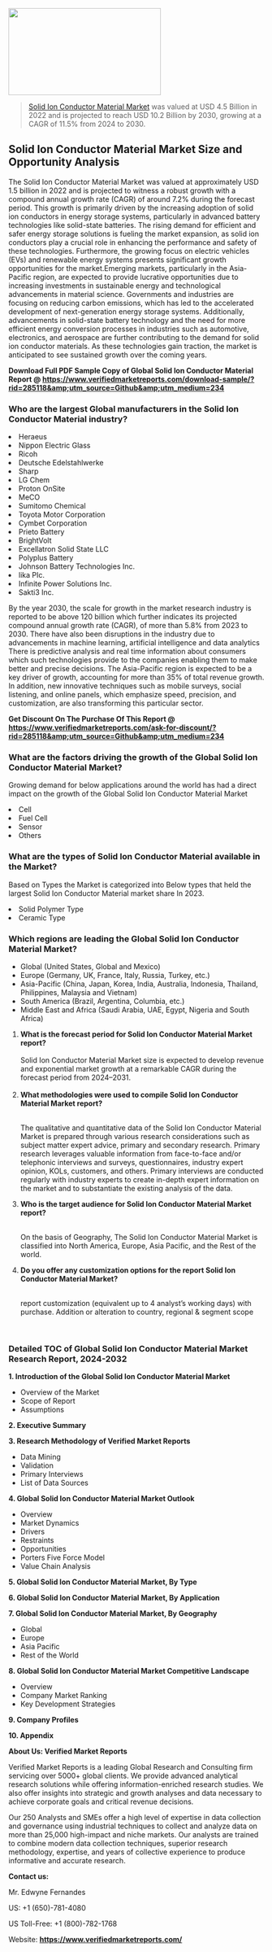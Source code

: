 
<img src="https://ffe5etoiles.com/wp-content/uploads/2024/12/MST1-300x171.png" alt="" width="300" height="171" class="alignnone size-medium wp-image-20088" /><blockquote><p><p><a href="https://www.verifiedmarketreports.com/download-sample/?rid=285118&utm_source=Github&utm_medium=234" target="_blank">Solid Ion Conductor Material Market</a> was valued at USD 4.5 Billion in 2022 and is projected to reach USD 10.2 Billion by 2030, growing at a CAGR of 11.5% from 2024 to 2030.</p></blockquote><p><h2>Solid Ion Conductor Material Market Size and Opportunity Analysis</h2>The Solid Ion Conductor Material Market was valued at approximately USD 1.5 billion in 2022 and is projected to witness a robust growth with a compound annual growth rate (CAGR) of around 7.2% during the forecast period. This growth is primarily driven by the increasing adoption of solid ion conductors in energy storage systems, particularly in advanced battery technologies like solid-state batteries. The rising demand for efficient and safer energy storage solutions is fueling the market expansion, as solid ion conductors play a crucial role in enhancing the performance and safety of these technologies. Furthermore, the growing focus on electric vehicles (EVs) and renewable energy systems presents significant growth opportunities for the market.Emerging markets, particularly in the Asia-Pacific region, are expected to provide lucrative opportunities due to increasing investments in sustainable energy and technological advancements in material science. Governments and industries are focusing on reducing carbon emissions, which has led to the accelerated development of next-generation energy storage systems. Additionally, advancements in solid-state battery technology and the need for more efficient energy conversion processes in industries such as automotive, electronics, and aerospace are further contributing to the demand for solid ion conductor materials. As these technologies gain traction, the market is anticipated to see sustained growth over the coming years.</p><p class=""><strong>Download Full PDF Sample Copy of Global Solid Ion Conductor Material Report @ <a href="https://www.verifiedmarketreports.com/download-sample/?rid=285118&amp;utm_source=Github&amp;utm_medium=234" target="_blank">https://www.verifiedmarketreports.com/download-sample/?rid=285118&amp;utm_source=Github&amp;utm_medium=234</a></strong></p><h3 id="" class="">Who are the largest Global manufacturers in the Solid Ion Conductor Material industry?</h3><p><li>Heraeus</li><li> Nippon Electric Glass</li><li> Ricoh</li><li> Deutsche Edelstahlwerke</li><li> Sharp</li><li> LG Chem</li><li> Proton OnSite</li><li> MeCO</li><li> Sumitomo Chemical</li><li> Toyota Motor Corporation</li><li> Cymbet Corporation</li><li> Prieto Battery</li><li> BrightVolt</li><li> Excellatron Solid State LLC</li><li> Polyplus Battery</li><li> Johnson Battery Technologies Inc.</li><li> lika PIc.</li><li> Infinite Power Solutions Inc.</li><li> Sakti3 Inc.</li></p><div class=""><div class="" dir="" data-message-author-role="" data-message-id="" data-message-model-slug=""><div class=""><div class=""><div class=""><div class="" dir="" data-message-author-role="" data-message-id="" data-message-model-slug=""><div class=""><div class=""><p>By the year 2030, the scale for growth in the market research industry is reported to be above 120 billion which further indicates its projected compound annual growth rate (CAGR), of more than 5.8% from 2023 to 2030. There have also been disruptions in the industry due to advancements in machine learning, artificial intelligence and data analytics There is predictive analysis and real time information about consumers which such technologies provide to the companies enabling them to make better and precise decisions. The Asia-Pacific region is expected to be a key driver of growth, accounting for more than 35% of total revenue growth. In addition, new innovative techniques such as mobile surveys, social listening, and online panels, which emphasize speed, precision, and customization, are also transforming this particular sector.</p><p><strong>Get Discount On The Purchase Of This Report @&nbsp; <a href="https://www.verifiedmarketreports.com/ask-for-discount/?rid=285118&amp;utm_source=Github&amp;utm_medium=234" target="_blank">https://www.verifiedmarketreports.com/ask-for-discount/?rid=285118&amp;utm_source=Github&amp;utm_medium=234</a></strong></p></div></div></div></div></div></div></div></div><h3 id="" class="">What are the factors driving the growth of the Global Solid Ion Conductor Material Market?</h3><p id="" class="">Growing demand for below applications around the world has had a direct impact on the growth of the Global Solid Ion Conductor Material Market</p><p id="" class=""><li>Cell</li><li> Fuel Cell</li><li> Sensor</li><li> Others</li></p><h3 id="" class="">What are the types of Solid Ion Conductor Material available in the Market?</h3><p id="" class="">Based on Types the Market is categorized into Below types that held the largest Solid Ion Conductor Material market share In 2023.</p><p id="" class=""><li>Solid Polymer Type</li><li> Ceramic Type</li></p><h3 id="" class="">Which regions are leading the Global Solid Ion Conductor Material Market?</h3><ul><li>Global (United States, Global and Mexico)</li><li>Europe (Germany, UK, France, Italy, Russia, Turkey, etc.)</li><li>Asia-Pacific (China, Japan, Korea, India, Australia, Indonesia, Thailand, Philippines, Malaysia and Vietnam)</li><li>South America (Brazil, Argentina, Columbia, etc.)</li><li>Middle East and Africa (Saudi Arabia, UAE, Egypt, Nigeria and South Africa)</li></ul><p><ol><li><strong>What is the forecast period for Solid Ion Conductor Material Market report?<br /></strong><br /><span data-sheets-root="1" data-sheets-value="{&quot;1&quot;:2,&quot;2&quot;:&quot;XXXX size is expected to develop revenue and exponential market growth at a remarkable CAGR during the forecast period from 2024&ndash;2030.&quot;}" data-sheets-userformat="{&quot;2&quot;:12674,&quot;4&quot;:{&quot;1&quot;:2,&quot;2&quot;:16776960},&quot;10&quot;:2,&quot;11&quot;:0,&quot;15&quot;:&quot;Arial&quot;,&quot;16&quot;:12}">Solid Ion Conductor Material Market size is expected to develop revenue and exponential market growth at a remarkable CAGR during the forecast period from 2024&ndash;2031.</span><br /><br /></li><li><strong>What methodologies were used to compile Solid Ion Conductor Material Market report?<br /><br /></strong><p>The qualitative and quantitative data of the&nbsp;Solid Ion Conductor Material Market is prepared through various research considerations such as subject matter expert advice, primary and secondary research. Primary research leverages valuable information from face-to-face and/or telephonic interviews and surveys, questionnaires, industry expert opinion, KOLs, customers, and others. Primary interviews are conducted regularly with industry experts to create in-depth expert information on the market and to substantiate the existing analysis of the data.&nbsp;</p></li><li><strong>Who is the target audience for Solid Ion Conductor Material Market report?<br /><br /></strong><p>On the basis of Geography, The&nbsp;Solid Ion Conductor Material Market is classified into North America, Europe, Asia Pacific, and the Rest of the world.</p></li><li><strong>Do you offer any customization options for the report Solid Ion Conductor Material Market?<br /><br /></strong><p>report customization (equivalent up to 4 analyst&rsquo;s working days) with purchase. Addition or alteration to country, regional &amp; segment scope</p><p>&nbsp;</p></li></ol></p><h3 id="" class="">Detailed TOC of Global Solid Ion Conductor Material Market Research Report, 2024-2032</h3><p id="" class=""><strong>1. Introduction of the Global Solid Ion Conductor Material Market</strong></p><ul><li>Overview of the Market</li><li>Scope of Report</li><li>Assumptions</li></ul><p id="" class=""><strong>2. Executive Summary</strong></p><p id="" class=""><strong>3. Research Methodology of&nbsp;Verified Market Reports</strong></p><ul><li>Data Mining</li><li>Validation</li><li>Primary Interviews</li><li>List of Data Sources</li></ul><p id="" class=""><strong>4. Global Solid Ion Conductor Material Market Outlook</strong></p><ul><li>Overview</li><li>Market Dynamics</li><li>Drivers</li><li>Restraints</li><li>Opportunities</li><li>Porters Five Force Model</li><li>Value Chain Analysis</li></ul><p id="" class=""><strong>5. Global Solid Ion Conductor Material Market, By&nbsp;Type</strong></p><p id="" class=""><strong>6. Global Solid Ion Conductor Material Market, By Application</strong></p><p id="" class=""><strong>7. Global Solid Ion Conductor Material Market, By Geography</strong></p><ul><li>Global</li><li>Europe</li><li>Asia Pacific</li><li>Rest of the World</li></ul><p id="" class=""><strong>8. Global Solid Ion Conductor Material Market Competitive Landscape</strong></p><ul><li>Overview</li><li>Company Market Ranking</li><li>Key Development Strategies</li></ul><p id="" class=""><strong>9. Company Profiles</strong></p><p id="" class=""><strong>10. Appendix</strong></p><p id="" class=""><strong>About Us: Verified Market Reports</strong></p><p id="" class="">Verified Market Reports is a leading Global Research and Consulting firm servicing over 5000+ global clients. We provide advanced analytical research solutions while offering information-enriched research studies. We also offer insights into strategic and growth analyses and data necessary to achieve corporate goals and critical revenue decisions.</p><p id="" class="">Our 250 Analysts and SMEs offer a high level of expertise in data collection and governance using industrial techniques to collect and analyze data on more than 25,000 high-impact and niche markets. Our analysts are trained to combine modern data collection techniques, superior research methodology, expertise, and years of collective experience to produce informative and accurate research.</p><p id="" class=""><strong>Contact us:</strong></p><p id="" class="">Mr. Edwyne Fernandes</p><p id="" class="">US: +1 (650)-781-4080</p><p id="" class="">US Toll-Free: +1 (800)-782-1768</p><p id="" class="">Website: <a target="" data-test-app-aware-link=""><strong>https://www.verifiedmarketreports.com/</strong></a></p>
